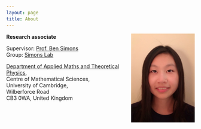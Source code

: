 ```yaml
---
layout: page
title: About
---
```


<img style="float: right;" src="/assets/images/me_p.jpg" width="170">


__Research associate__

Supervisor: [Prof. Ben Simons] <br/>
Group: [Simons Lab]

[Department of Applied Maths and Theoretical Physics], <br/>
Centre of Mathematical Sciences, <br/>
University of Cambridge, <br/>
Wilberforce Road <br/>
CB3 0WA, United Kingdom <br/>

[Prof. Ben Simons]: https://www.tcm.phy.cam.ac.uk/~bds10/Welcome.html
[Simons lab]: https://www.tcm.phy.cam.ac.uk/~bds10/Welcome.html
[Department of Applied Maths and Theoretical Physics]: http://www.damtp.cam.ac.uk
